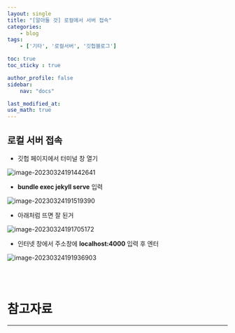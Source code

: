 ```yaml
---
layout: single
title: "[알아둘 것] 로컬에서 서버 접속"
categories:	
    - blog
tags:
    - ['기타', '로컬서버', '깃헙블로그']

toc: true
toc_sticky : true

author_profile: false
sidebar:
    nav: "docs"

last_modified_at:
use_math: true
---
```


## 로컬 서버 접속

- 깃헙 페이지에서 터미널 창 열기

![image-20230324191442641]({{site.url}}/images/2023-03-24-local_server/image-20230324191442641.png)

- **bundle exec jekyll serve** 입력

![image-20230324191519390]({{site.url}}/images/2023-03-24-local_server/image-20230324191519390.png)

- 아래처럼 뜨면 잘 된거

![image-20230324191705172]({{site.url}}/images/2023-03-24-local_server/image-20230324191705172.png)

- 인터넷 창에서 주소창에 **localhost:4000** 입력 후 엔터

![image-20230324191936903]({{site.url}}/images/2023-03-24-local_server/image-20230324191936903.png)







<br/>

<br/>

# 참고자료

---

